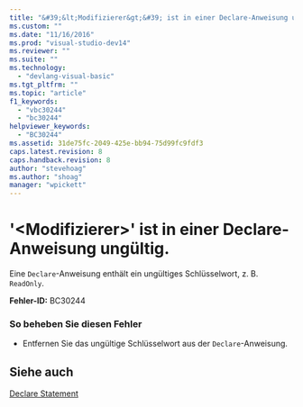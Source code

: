 ```yaml
---
title: "&#39;&lt;Modifizierer&gt;&#39; ist in einer Declare-Anweisung ung&#252;ltig. | Microsoft Docs"
ms.custom: ""
ms.date: "11/16/2016"
ms.prod: "visual-studio-dev14"
ms.reviewer: ""
ms.suite: ""
ms.technology: 
  - "devlang-visual-basic"
ms.tgt_pltfrm: ""
ms.topic: "article"
f1_keywords: 
  - "vbc30244"
  - "bc30244"
helpviewer_keywords: 
  - "BC30244"
ms.assetid: 31de75fc-2049-425e-bb94-75d99fc9fdf3
caps.latest.revision: 8
caps.handback.revision: 8
author: "stevehoag"
ms.author: "shoag"
manager: "wpickett"
---
```

# &#39;&lt;Modifizierer&gt;&#39; ist in einer Declare-Anweisung ung&#252;ltig.
Eine `Declare`\-Anweisung enthält ein ungültiges Schlüsselwort, z. B. `ReadOnly`.  
  
 **Fehler\-ID:** BC30244  
  
### So beheben Sie diesen Fehler  
  
-   Entfernen Sie das ungültige Schlüsselwort aus der `Declare`\-Anweisung.  
  
## Siehe auch  
 [Declare Statement](../../visual-basic/language-reference/statements/declare-statement.md)